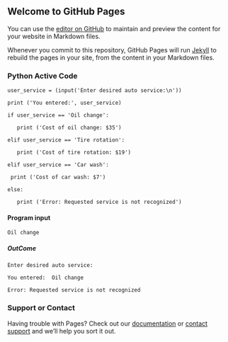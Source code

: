 ## Welcome to GitHub Pages

You can use the [editor on GitHub](https://github.com/JuliyaWang/DEAN500CLASS/edit/gh-pages/index.md) to maintain and preview the content for your website in Markdown files.

Whenever you commit to this repository, GitHub Pages will run [Jekyll](https://jekyllrb.com/) to rebuild the pages in your site, from the content in your Markdown files.


### Python Active Code 

```user_service = (input('Enter desired auto service:\n'))```

```print ('You entered:', user_service)```

```if user_service == 'Oil change':```

```    print ('Cost of oil change: $35')  ```
    
```elif user_service == 'Tire rotation':```

```    print ('Cost of tire rotation: $19') ```  
    
```elif user_service == 'Car wash':```

  ```  print ('Cost of car wash: $7')   ```
    
```else:```

 ```   print ('Error: Requested service is not recognized')```



#### Program input
`
Oil change
`

##### OutCome

```Enter desired auto service:```

```You entered:  Oil change```

```Error: Requested service is not recognized```


### Support or Contact

Having trouble with Pages? Check out our [documentation](https://docs.github.com/categories/github-pages-basics/) or [contact support](https://github.com/contact) and we’ll help you sort it out.
